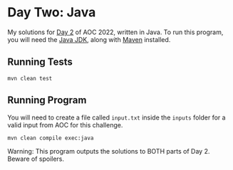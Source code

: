 # Day Two: Java

My solutions for [Day 2](https://adventofcode.com/2022/day/2) of AOC 2022, written in Java. To run this program, you will need the [Java JDK](https://www.oracle.com/java/technologies/downloads/), along with [Maven](https://maven.apache.org/index.html) installed.

## Running Tests

```
mvn clean test
```

## Running Program

You will need to create a file called `input.txt` inside the `inputs` folder for a valid input from AOC for this challenge.

```
mvn clean compile exec:java
```

Warning: This program outputs the solutions to BOTH parts of Day 2. Beware of spoilers.